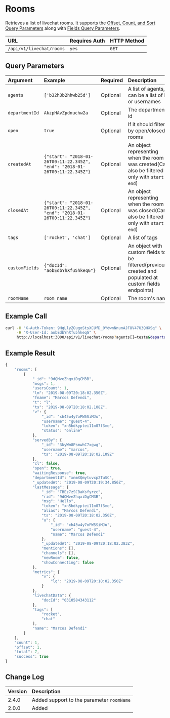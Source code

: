 # Rooms

Retrieves a list of livechat rooms. It supports the [Offset, Count, and Sort Query Parameters](../../../offset-and-count-and-sort-info.md) along with [Fields Query Parameters](../../../query-and-fields-info.md).

| URL | Requires Auth | HTTP Method |
| :--- | :--- | :--- |
| `/api/v1/livechat/rooms` | `yes` | `GET` |

## Query Parameters

| Argument | Example | Required | Description |
| :--- | :--- | :--- | :--- |
| `agents` | `['b32h3b2hhwb25d']` | Optional | A list of agents, can be a list of ids or usernames |
| `departmentId` | `AkzpHAvZpdnuchw2a` | Optional | The department's id |
| `open` | `true` | Optional | If it should filter by open/closed rooms |
| `createdAt` | `{"start": "2018-01-26T00:11:22.345Z", "end": "2018-01-26T00:11:22.345Z"}` | Optional | An object representing when the room was created\(Can also be filtered only with `start` or `end`\) |
| `closedAt` | `{"start": "2018-01-26T00:11:22.345Z", "end": "2018-01-26T00:11:22.345Z"}` | Optional | An object representing when the room was closed\(Can also be filtered only with `start` or `end`\) |
| `tags` | `['rocket', 'chat']` | Optional | A list of tags |
| `customFields` | `{"docId": "aobEdbYhXfu5hkeqG"}` | Optional | An object with custom fields to be filtered\(previously created and populated at custom fields endpoints\) |
| `roomName` | `room name` | Optional | The room's name |

## Example Call

```bash
curl -H "X-Auth-Token: 9HqLlyZOugoStsXCUfD_0YdwnNnunAJF8V47U3QHXSq" \
     -H "X-User-Id: aobEdbYhXfu5hkeqG" \
     http://localhost:3000/api/v1/livechat/rooms?agents[]=teste&departamentId=123&open=true&createdAt={"start": "2018-01-26T00:11:22.345Z", "end": "2018-01-26T00:11:22.345Z"}&closedAt={"start": "2018-01-26T00:11:22.345Z", "end": "2018-01-26T00:11:22.345Z"}&tags[]=rocket&customFields={"docId": "031041"}&count=3&offset=1&sort={"_updatedAt": 1}&fields={"msgs": 1}&roomName=test
```

## Example Result

```javascript
{
    "rooms": [
        {
            "_id": "9dQMveZhqxiDgCM3B",
            "msgs": 1,
            "usersCount": 1,
            "lm": "2019-08-09T20:18:02.350Z",
            "fname": "Marcos Defendi",
            "t": "l",
            "ts": "2019-08-09T20:18:02.108Z",
            "v": {
                "_id": "xh45w4y7oPW5SiMJu",
                "username": "guest-4",
                "token": "xn5hdkyptei11m07f3me",
                "status": "online"
            },
            "servedBy": {
                "_id": "3kyWm8PsmwhC7xgwg",
                "username": "marcos",
                "ts": "2019-08-09T20:18:02.109Z"
            },
            "cl": false,
            "open": true,
            "waitingResponse": true,
            "departmentId": "xnmXQmytuvxp2TuSC",
            "_updatedAt": "2019-08-09T20:19:34.856Z",
            "lastMessage": {
                "_id": "TBEz7zSCBaKsfyrzc",
                "rid": "9dQMveZhqxiDgCM3B",
                "msg": "Hello",
                "token": "xn5hdkyptei11m07f3me",
                "alias": "Marcos Defendi",
                "ts": "2019-08-09T20:18:02.350Z",
                "u": {
                    "_id": "xh45w4y7oPW5SiMJu",
                    "username": "guest-4",
                    "name": "Marcos Defendi"
                },
                "_updatedAt": "2019-08-09T20:18:02.383Z",
                "mentions": [],
                "channels": [],
                "newRoom": false,
                "showConnecting": false
            },
            "metrics": {
                "v": {
                    "lq": "2019-08-09T20:18:02.350Z"
                }
            },
            "livechatData": {
                "docId": "0310584343112"
            },
            "tags": [
                "rocket",
                "chat"
            ],
            "name": "Marcos Defendi"
        }
    ],
    "count": 1,
    "offset": 1,
    "total": 7,
    "success": true
}
```

## Change Log

| Version | Description |
| :--- | :--- |
| 2.4.0 | Added support to the parameter `roomName` |
| 2.0.0 | Added |

